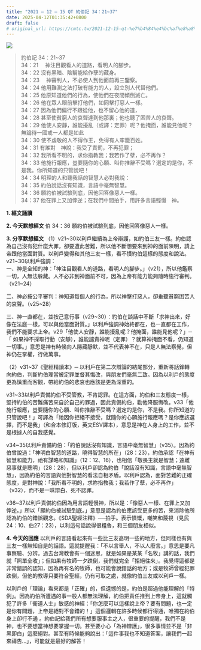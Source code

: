 ```yaml
---
title: "2021 – 12 – 15 QT 約伯記 34：21~37"
date: 2025-04-12T01:35:42+0800
draft: false
# original_url: https://cmtc.tw/2021-12-15-qt-%e7%b4%84%e4%bc%af%e8%a8%98-34%ef%bc%9a2137
---
```


![](/images/qt.jpg)
> 約伯記 34：21\~37  
> 34：21 　神注目觀看人的道路，看明人的腳步。  
> 34：22 沒有黑暗、陰翳能給作孽的藏身。  
> 34：23 　神審判人，不必使人到他面前再三鑒察。  
> 34：24 他用難測之法打破有能力的人，設立別人代替他們。  
> 34：25 他原知道他們的行為，使他們在夜間傾倒滅亡。  
> 34：26 他在眾人眼前擊打他們，如同擊打惡人一樣。  
> 34：27 因為他們偏行不跟從他，也不留心他的道，  
> 34：28 甚至使貧窮人的哀聲達到他那裏；他也聽了困苦人的哀聲。  
> 34：29 他使人安靜，誰能擾亂（或譯：定罪）呢？他掩面，誰能見他呢？無論待一國或一人都是如此  
> 34：30 使不虔敬的人不得作王，免得有人牢籠百姓。  
> 34：31 有誰對　神說：我受了責罰，不再犯罪；  
> 34：32 我所看不明的，求你指教我；我若作了孽，必不再作？  
> 34：33 他施行報應，豈要隨你的心願、叫你推辭不受嗎？選定的是你，不是我。你所知道的只管說吧！  
> 34：34 明理的人和聽我話的智慧人必對我說：  
> 34：35 約伯說話沒有知識，言語中毫無智慧。  
> 34：36 願約伯被試驗到底，因他回答像惡人一樣。  
> 34：37 他在罪上又加悖逆；在我們中間拍手，用許多言語輕慢　神。

**1. 經文誦讀**

**2.  今天默想經文**
伯 34：36 願約伯被試驗到底，因他回答像惡人一樣。

**3. 分享默想經文**
（1）v21\~30以利戶繼續為上帝辯護，如約伯三友一樣。約伯認為自己沒有犯什麼大罪，卻要遭此苦難，所以他不斷想要來到神的面前陳明，請上帝跟他當面對質。以利戶變得和其他三友一樣，看不慣約伯這樣的態度和說法。v21\~30以利戶強調：  
一、神是全知的神：「神注目觀看人的道路，看明人的腳步。」（v21），所以他鑑察一切，人無法躲藏。人不必非到神面前不可，因為上帝有能力能夠隨時施行審判。（v21\~24）

二、神必按公平審判：神知道每個人的行為，所以神擊打惡人，卻垂聽貧窮困苦人的哀聲。（v25\~28）

三、神一直都在，並按己意行事（v29\~30）：約伯在談話中不斷「求神出來，好像在法庭一樣，可以與他當面對質。」以利戶強調神始終都在，也一直都在工作，我們不能要求上帝。v29「他使人安靜，誰能擾亂呢？他掩面，誰能見他呢？」─「 如果神不採取行動（安靜），誰能譴責神呢（定罪）？就算神掩面不看，仍知道一切事。」意思是神有時候向人隱藏靜默，並不代表神不在，只是人無法察覺，但神仍在掌權，行做萬事。

（2）v31\~37《聖經精讀本》─ 以利戶在第二次辯論的結尾部分，重新將話鋒轉向約伯，判斷約伯理當被定罪並督其悔改，與朋友們毫無二致。因為以利戶的態度更為慎重而客觀，帶給約伯的悲哀也應該是更為深重的。

v31\~33以利戶責備約伯不受管教，不肯認罪。在這方面，約伯和三友態度一樣，堅持約伯的苦難痛苦來自於自己的罪過，因此責備約伯，勸他降服悔改。v33「他施行報應，豈要隨你的心願、叫你推辭不受嗎？選定的是你，不是我。你所知道的只管說吧！」可譯為「祂因你拒絕不接受，就隨你的心願施行報應嗎？是你應該選擇，而不是我」（和合本修訂版，英文ESV譯本），意思是神在人身上的工作，並不是根據人的自我感覺。

v34\~35以利戶責備約伯：「約伯說話沒有知識，言語中毫無智慧」（v35）。因為約伯曾說過：「神明白智慧的道路，曉得智慧的所在」（28：23），約伯承認「在神有智慧和能力，祂有謀略和知識」（12：12、16），也相信「敬畏主就是智慧；遠離惡事就是聰明」（28：28），但以利戶卻認為約伯「說話沒有知識，言語中毫無智慧」，因為約伯的言語與他對智慧的看法自相矛盾。以利戶認為，面對苦難的正確態度，是對神說：「我所看不明的，求祢指教我；我若作了孽，必不再作」（v32），而不是一昧辯白、死不認罪。

v36\~37以利戶責備約伯因為用言語輕慢神，所以是：「像惡人一樣、在罪上又加悖逆。」所以「願約伯被試驗到底。」意思是認為約伯應該受更多的苦，來消除他所認為約伯的錯誤觀念。《SDA聖經注釋》──拍手。表示憤慨，嘲笑和蔑視（見民24：10、伯27：23），以利這句話說得很粗魯，和三個朋友相似。

**4. 今天的回應**
以利戶的言語看起來有一些比三友高明一些的地方，但同樣也有與三友一樣無知自是的話語。這就提醒我：「不以言舉人，不以人廢言。」意思是要凡事察驗、分辨。過去台灣教會有一個迷思，就是如果是某某「名牧」講的話，我們就「照單全收」；但如果有牧師一夕跌倒，我們就完全「拒絕往來」。我覺得這都是非常錯誤的認知，因為再有名的牧師，也可能會說錯話的地方；或是牧師曾經犯罪跌倒，但他的教導只要符合聖經，仍有可取之處，就像約伯三友或以利戶一樣。

以利戶的「理論」看來都是「正確」的，但遺憾的是，約伯是超過他能理解的「特例」。因為約伯所遭遇的事一般人都無法理解，約伯把責任推到上帝身上，這就觸犯了許多「衛道人士」敏感的神經：「你怎麼可以這樣說上帝？要有問題，也一定是你有問題，上帝是絕對不會錯的！」這個邏輯在許多時候都行得通，唯獨在約伯身上卻行不通 。約伯記給我們所有想要服事主之人，很重要的提醒，我們不是神，也不要想當神想要掌握一切。甚至要小心「為神辯護」，很多事情並不是「非黑即白」這麼絕對。甚至有時候能夠說出：「這件事我也不知道答案，讓我們一起來禱告…」，可能就是最好的解答！
